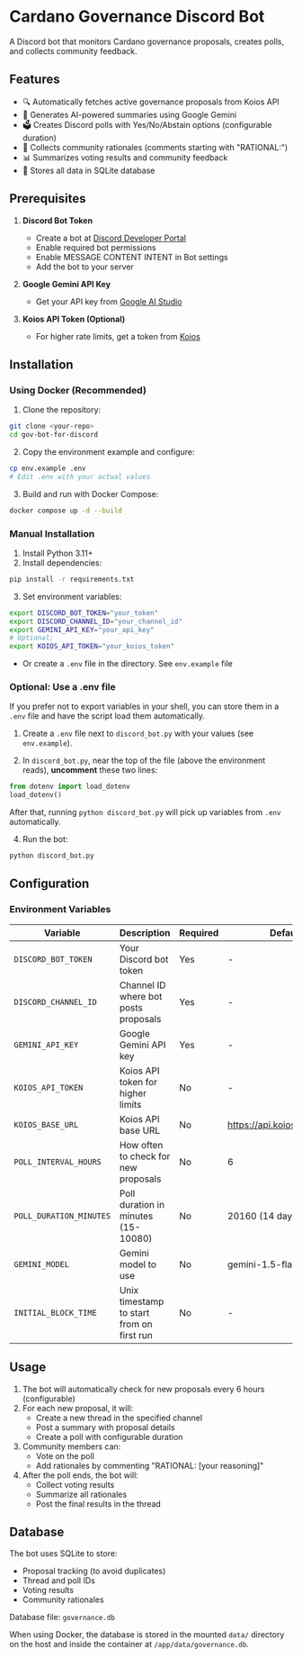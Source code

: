 # Cardano Governance Discord Bot

A Discord bot that monitors Cardano governance proposals, creates polls, and collects community feedback.

## Features

- 🔍 Automatically fetches active governance proposals from Koios API
- 📝 Generates AI-powered summaries using Google Gemini
- 🗳️ Creates Discord polls with Yes/No/Abstain options (configurable duration)
- 💬 Collects community rationales (comments starting with "RATIONAL:")
- 📊 Summarizes voting results and community feedback
- 💾 Stores all data in SQLite database

## Prerequisites

1. **Discord Bot Token**
   - Create a bot at [Discord Developer Portal](https://discord.com/developers/applications)
   - Enable required bot permissions
   - Enable MESSAGE CONTENT INTENT in Bot settings
   - Add the bot to your server

2. **Google Gemini API Key**
   - Get your API key from [Google AI Studio](https://makersuite.google.com/app/apikey)

3. **Koios API Token (Optional)**
   - For higher rate limits, get a token from [Koios](https://koios.rest/)

## Installation

### Using Docker (Recommended)

1. Clone the repository:
```bash
git clone <your-repo>
cd gov-bot-for-discord
```

2. Copy the environment example and configure:
```bash
cp env.example .env
# Edit .env with your actual values
```

3. Build and run with Docker Compose:
```bash
docker compose up -d --build
```

### Manual Installation

1. Install Python 3.11+
2. Install dependencies:
```bash
pip install -r requirements.txt
```

3. Set environment variables:
```bash
export DISCORD_BOT_TOKEN="your_token"
export DISCORD_CHANNEL_ID="your_channel_id"
export GEMINI_API_KEY="your_api_key"
# Optional:
export KOIOS_API_TOKEN="your_koios_token"
```
  - Or create a `.env` file in the directory. See `env.example` file

### Optional: Use a .env file

If you prefer not to export variables in your shell, you can store them in a `.env` file and have the script load them automatically.

1) Create a `.env` file next to `discord_bot.py` with your values (see `env.example`).

2) In `discord_bot.py`, near the top of the file (above the environment reads), **uncomment** these two lines:

```python
from dotenv import load_dotenv
load_dotenv()
```

After that, running `python discord_bot.py` will pick up variables from `.env` automatically.

4. Run the bot:
```bash
python discord_bot.py
```

## Configuration

### Environment Variables

| Variable | Description | Required | Default |
|----------|-------------|----------|---------|
| `DISCORD_BOT_TOKEN` | Your Discord bot token | Yes | - |
| `DISCORD_CHANNEL_ID` | Channel ID where bot posts proposals | Yes | - |
| `GEMINI_API_KEY` | Google Gemini API key | Yes | - |
| `KOIOS_API_TOKEN` | Koios API token for higher limits | No | - |
| `KOIOS_BASE_URL` | Koios API base URL | No | https://api.koios.rest/api/v1 |
| `POLL_INTERVAL_HOURS` | How often to check for new proposals | No | 6 |
| `POLL_DURATION_MINUTES` | Poll duration in minutes (15-10080) | No | 20160 (14 days) |
| `GEMINI_MODEL` | Gemini model to use | No | gemini-1.5-flash |
| `INITIAL_BLOCK_TIME` | Unix timestamp to start from on first run | No | - |

## Usage

1. The bot will automatically check for new proposals every 6 hours (configurable)
2. For each new proposal, it will:
   - Create a new thread in the specified channel
   - Post a summary with proposal details
   - Create a poll with configurable duration
3. Community members can:
   - Vote on the poll
   - Add rationales by commenting "RATIONAL: [your reasoning]"
4. After the poll ends, the bot will:
   - Collect voting results
   - Summarize all rationales
   - Post the final results in the thread

## Database

The bot uses SQLite to store:
- Proposal tracking (to avoid duplicates)
- Thread and poll IDs
- Voting results
- Community rationales

Database file: `governance.db`

When using Docker, the database is stored in the mounted `data/` directory on the host and inside the container at `/app/data/governance.db`.
